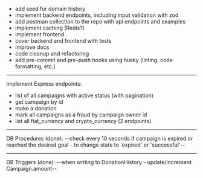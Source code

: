- add seed for domain history
- implement backend endpoints, including input validation with zod
- add postman collection to the repo with api endpoints and examples
- implement caching (Redis?)
- implement frontend
- cover backend and frontend with tests
- improve docs
- code cleanup and refactoring
- add pre-commit and pre-push hooks using husky (linting, code formatting, etc.)

---
Implement Express endpoints:
- list of all campaigns with active status (with pagination)
- get campaign by id
- make a donation
- mark all campaigns as a fraud by campaign owner id
- list all fiat_currency and crypto_currency (2 endpoints)

---
DB Procedures (done):
--check every 10 seconds if campaign is expired or reached the desired goal - to change state to 'expired' or 'successful'--

---
DB Triggers (done):
--when writing to DonationHistory - update/increment Campaign.amount--
